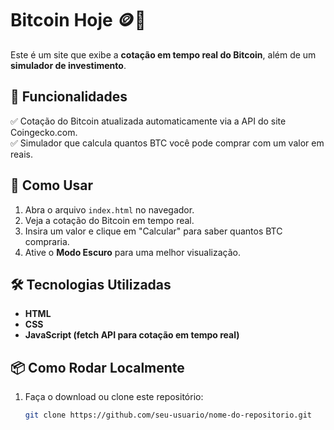 # Bitcoin Hoje 🪙🚀  

Este é um site que exibe a **cotação em tempo real do Bitcoin**, além de um **simulador de investimento**.  

## 📌 Funcionalidades  
✅ Cotação do Bitcoin atualizada automaticamente via a API do site Coingecko.com.  
✅ Simulador que calcula quantos BTC você pode comprar com um valor em reais. 

## 🚀 Como Usar  
1. Abra o arquivo `index.html` no navegador.  
2. Veja a cotação do Bitcoin em tempo real.  
3. Insira um valor e clique em "Calcular" para saber quantos BTC compraria.  
4. Ative o **Modo Escuro** para uma melhor visualização.  

## 🛠 Tecnologias Utilizadas  
- **HTML**  
- **CSS**  
- **JavaScript (fetch API para cotação em tempo real)**  

## 📦 Como Rodar Localmente  
1. Faça o download ou clone este repositório:  
   ```sh
   git clone https://github.com/seu-usuario/nome-do-repositorio.git
